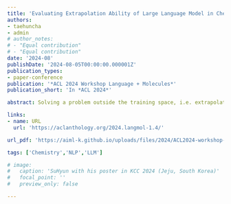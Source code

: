 ```yaml
---
title: 'Evaluating Extrapolation Ability of Large Language Model in Chemical Domain'
authors:
- taehuncha
- admin
# author_notes:
# - "Equal contribution"
# - "Equal contribution"
date: '2024-08'
publishDate: '2024-08-05T00:00:00.000001Z'
publication_types:
- paper-conference
publication: '*ACL 2024 Workshop Language + Molecules*'
publication_short: 'In *ACL 2024*'

abstract: Solving a problem outside the training space, i.e. extrapolation, has been a long problem in the machine learning community. The current success of large language models demonstrates the LLM's extrapolation ability to several unseen tasks. In line with these works, we evaluate the LLM's extrapolation ability in the chemical domain. We construct a data set measuring the material properties of epoxy polymers depending on various raw materials and curing processes. LLM should predict the material property when novel raw material is introduced utilizing its chemical knowledge. Through experiments, LLM tends to choose the right direction of adjustment but fails to determine the exact degree, resulting in poor MAE on some properties. But LLM can successfully adjust the degree with only a one-shot example. The results show that LLM can extrapolate to new unseen material utilizing its chemical knowledge learned through massive pre-training.

links:
- name: URL
  url: 'https://aclanthology.org/2024.langmol-1.4/'

url_pdf: 'https://aiml-k.github.io/uploads/files/2024/ACL2024-workshop-cha-lee.pdf'

tags: ['Chemistry','NLP','LLM']

# image:
#   caption: 'SuHyun with his poster in KCC 2024 (Jeju, South Korea)'
#   focal_point: ''
#   preview_only: false

---
```



